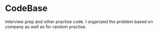 # CodeBase
Interview prep and other practise code. I organized the problem based on company as well as for random practise.
